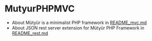 # MutyurPHPMVC
- About Mütyür is a minimalist PHP framework in [README_mvc.md](https://github.com/vajayattila/MutyurPHPMVC/blob/master/README_mvc.md)
- About JSON rest server extension for Mütyür PHP Framework in [README_rest.md](README_rest.md)
